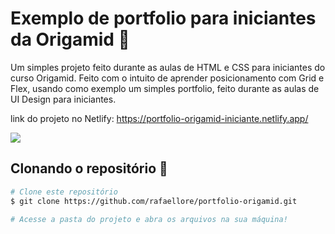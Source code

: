 # Exemplo de portfolio para iniciantes da Origamid :wolf:
Um simples projeto feito durante as aulas de HTML e CSS para iniciantes do curso Origamid. Feito com o intuito de aprender posicionamento com Grid e Flex, usando como exemplo um simples portfolio, feito durante as aulas de UI Design para iniciantes.

link do projeto no Netlify: https://portfolio-origamid-iniciante.netlify.app/

<img src="https://i.imgur.com/KHdmpJw.png">


## Clonando o repositório :rocket:
```bash
# Clone este repositório
$ git clone https://github.com/rafaellore/portfolio-origamid.git

# Acesse a pasta do projeto e abra os arquivos na sua máquina!
```

